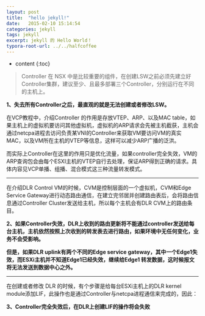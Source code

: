 ```yaml
---
layout: post
title:  "hello jekyll!"
date:   2015-02-10 15:14:54
categories: jekyll
tags: jekyll
excerpt: jekyll 的 Hello World！
typora-root-url: ../../halfcoffee
---
```


* content
{:toc}
> Controller 在 NSX 中是比较重要的组件，在创建LSW之前必须先建立好Controller集群，建议至少、且最多部署三个Controller，分别运行在不同的主机上。

**1、失去所有Controller之后，最直观的就是无法创建或者修改LSW。**

在VCP教程中，介绍Controller 的作用是存放VTEP、ARP、以及MAC table，如果主机上的虚拟机要访问其他虚拟机，虚拟机的ARP请求会先被主机截获，主机会通过netcpa进程去访问负责某VNI的Controller来获取VM要访问VM的真实MAC，以及VM所在主机的VTEP等信息，这样可以减少ARP广播的泛洪。

而实际上Controller在这里的作用只是优化流量，如果controller完全失效，VM的ARP查询包会由每个ESXI主机的VTEP自行去处理，保证ARP得到正确的请求。具体内容见VCP单播、组播、混合模式这三种流量转发模式。



---

在介绍DLR Control VM的时候，CVM是控制层面的一个虚拟机，CVM和Edge Service Gateway进行动态路由通信，在建立完邻居并创建路由表后，会将路由信息通过Controller Cluster发送给主机，所以每个主机会有DLR CVM上的路由条目。

**2、如果Controller失效，DLR上收到的路由更新将不能通过controller发送给每台主机，主机依然按照上次收到的转发表去进行路由，如果环境中无任何变化，业务不会受影响。**

**但是，如果DLR uplink有两个不同的Edge service gateway，其中一个Edge1失效，而ESXi主机并不知道Edge1已经失效，继续给Edge1 转发数据，这时候报文将无法发送到数据中心之外。**

---


在创建或者修改 DLR 的时候，有个步骤是给每台ESXi主机上的DLR kernel module添加LIF，此操作也是通过Controller与netcpa进程通信来完成的，因此：

**3、Controller完全失效后，在DLR上创建LIF的操作将会失败**